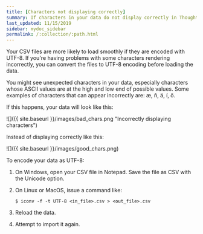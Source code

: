 ```yaml
---
title: [Characters not displaying correctly]
summary: If characters in your data do not display correctly in ThoughtSpot, make sure they are UTF-8 encoded.
last_updated: 11/15/2019
sidebar: mydoc_sidebar
permalink: /:collection/:path.html
---
```

Your CSV files are more likely to load smoothly if they are encoded with UTF-8. If you're having problems with some characters rendering incorrectly, you can convert the files to UTF-8 encoding before loading the data.

You might see unexpected characters in your data, especially characters whose ASCII values are at the high and low end of possible values. Some examples of characters that can appear incorrectly are: æ, ñ, ä, í, ö.

If this happens, your data will look like this:

 ![]({{ site.baseurl }}/images/bad_chars.png "Incorrectly displaying characters")

Instead of displaying correctly like this:

![]({{ site.baseurl }}/images/good_chars.png)

To encode your data as UTF-8:

1. On Windows, open your CSV file in Notepad. Save the file as CSV with the Unicode option.
2. On Linux or MacOS, issue a command like:

    ```
    $ iconv -f -t UTF-8 <in_file>.csv > <out_file>.csv
    ```

3. Reload the data.
4. Attempt to import it again.
